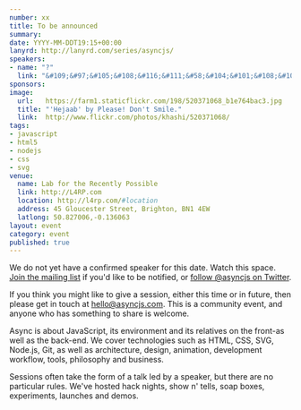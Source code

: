 ```yaml
--- 
number: xx
title: To be announced
summary: 
date: YYYY-MM-DDT19:15+00:00
lanyrd: http://lanyrd.com/series/asyncjs/
speakers:
- name: "?"
  link: "&#109;&#97;&#105;&#108;&#116;&#111;&#58;&#104;&#101;&#108;&#108;&#111;&#64;&#97;&#115;&#121;&#110;&#99;&#106;&#115;&#46;&#99;&#111;&#109;"
sponsors: 
image:
  url:   https://farm1.staticflickr.com/198/520371068_b1e764bac3.jpg
  title: "'Hejaab' by Please! Don't Smile."
  link:  http://www.flickr.com/photos/khashi/520371068/
tags:
- javascript
- html5
- nodejs
- css
- svg
venue:
  name: Lab for the Recently Possible
  link: http://L4RP.com
  location: http://l4rp.com/#location
  address: 45 Gloucester Street, Brighton, BN1 4EW
  latlong: 50.827006,-0.136063
layout: event
category: event
published: true
--- 
```


We do not yet have a confirmed speaker for this date. Watch this space. [Join the mailing list](http://groups.google.com/group/asyncjs/) if you'd like to be notified, or [follow @asyncjs on Twitter](https://twitter.com/asyncjs).

If you think you might like to give a session, either this time or in future, then please get in touch at [&#104;&#101;&#108;&#108;&#111;&#64;&#97;&#115;&#121;&#110;&#99;&#106;&#115;&#46;&#99;&#111;&#109;](&#109;&#97;&#105;&#108;&#116;&#111;&#58;&#104;&#101;&#108;&#108;&#111;&#64;&#97;&#115;&#121;&#110;&#99;&#106;&#115;&#46;&#99;&#111;&#109;). This is a community event, and anyone who has something to share is welcome.

Async is about JavaScript, its environment and its relatives on the front-as well as the back-end. We cover technologies such as HTML, CSS, SVG, Node.js, Git, as well as architecture, design, animation, development workflow, tools, philosophy and business.

Sessions often take the form of a talk led by a speaker, but there are no particular rules. We've hosted hack nights, show n' tells, soap boxes, experiments, launches and demos.
